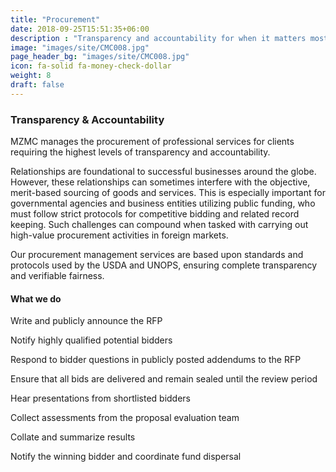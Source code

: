 ```yaml
---
title: "Procurement"
date: 2018-09-25T15:51:35+06:00
description : "Transparency and accountability for when it matters most"
image: "images/site/CMC008.jpg"
page_header_bg: "images/site/CMC008.jpg"
icon: fa-solid fa-money-check-dollar
weight: 8
draft: false
---
```


### Transparency & Accountability

MZMC manages the procurement of professional services for clients requiring the highest levels of transparency and accountability.

Relationships are foundational to successful businesses around the globe. However, these relationships can sometimes interfere with the objective, merit-based sourcing of goods and services. This is especially important for governmental agencies and business entities utilizing public funding, who must follow strict protocols for competitive bidding and related record keeping. Such challenges can compound when tasked with carrying out high-value procurement activities in foreign markets.

Our procurement management services are based upon standards and protocols used by the USDA and UNOPS, ensuring complete transparency and verifiable fairness.

<div class="service-checklist">

#### What we do

<i class="fa fa-check"></i> Write and publicly announce the RFP

<i class="fa fa-check"></i> Notify highly qualified potential bidders 

<i class="fa fa-check"></i> Respond to bidder questions in publicly posted addendums to the RFP

<i class="fa fa-check"></i> Ensure that all bids are delivered and remain sealed until the review period

<i class="fa fa-check"></i> Hear presentations from shortlisted bidders

<i class="fa fa-check"></i> Collect assessments from the proposal evaluation team

<i class="fa fa-check"></i> Collate and summarize results

<i class="fa fa-check"></i> Notify the winning bidder and coordinate fund dispersal

</div>


